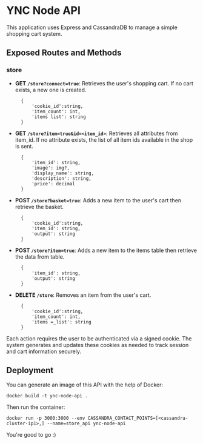 # YNC Node API

This application uses Express and CassandraDB to manage a simple shopping cart system.

## Exposed Routes and Methods

### store

- **GET `/store?connect=true`**: Retrieves the user's shopping cart. If no cart exists, a new one is created.

        {
            'cookie_id':string,
            'item_count': int,
            'items list': string
        }

- **GET `/store?item=true&id=<item_id>`**: Retrieves all attributes from item_id. If no attribute exists, the list of all item ids available in the shop is sent.

        {
            'item_id': string,
            'image': img?,
            'display_name': string,
            'description': string,
            'price': decimal
        }

- **POST `/store?basket=true`**: Adds a new item to the user's cart then retrieve the basket.

        {
            'cookie_id':string,
            'item_id': string,
            'output': string
        }

- **POST `/store?item=true`**: Adds a new item to the items table then retrieve the data from table.

        {
            'item_id': string,
            'output': string
        }

- **DELETE `/store`**: Removes an item from the user's cart.

        {
            'cookie_id':string,
            'item_count': int,
            'items =_list': string
        }

Each action requires the user to be authenticated via a signed cookie. The system generates and updates these cookies as needed to track session and cart information securely.

## Deployment

You can generate an image of this API with the help of Docker:

    docker build -t ync-node-api .

Then run the container:

    docker run -p 3000:3000 --env CASSANDRA_CONTACT_POINTS=[<cassandra-cluster-ip1>,] --name=store_api ync-node-api

You're good to go :)